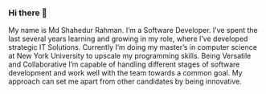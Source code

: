 ### Hi there 👋

My name is Md Shahedur Rahman. I’m a Software Developer. I’ve spent the last several years learning and growing in my role, where I’ve developed strategic IT Solutions. Currently I’m doing my master’s in computer science at New York University to upscale my programming skills. Being Versatile and Collaborative I’m capable of handling different stages of software development and work well with the team towards a common goal. My approach can set me apart from other candidates by being innovative.
